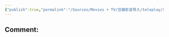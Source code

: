 ```yaml
---
{"publish":true,"permalink":"/Sources/Movies + TV/豆瓣影音导入/teleplay/爱情公寓.md","aliases":"爱情公寓_第一季 Ipartment_Season_1","title":"爱情公寓","created":"2025-04-04T01:06:23.278+08:00","modified":"2025-07-12T03:10:26.322+08:00","cssclasses":"","socialImage":"https://pub-pic.oldwinter.top/2025/02/d3820ab5e72784da78c46661c33d9d88.png"}
---
```



Comment: 
---
